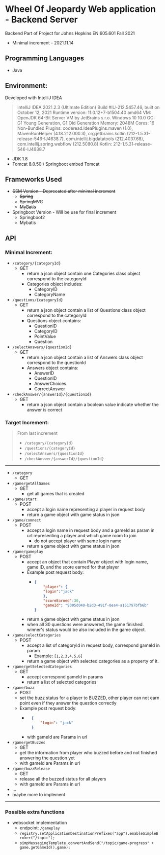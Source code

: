 # Wheel Of Jeopardy Web application - Backend Server

Backend Part of Project for Johns Hopkins EN 605.601 Fall 2021

- Minimal increment - 2021.11.14

## Programming Languages
- Java

## Environment:
Developed with IntelliJ IDEA
> IntelliJ IDEA 2021.2.3 (Ultimate Edition)
> Build #IU-212.5457.46, built on October 12, 2021
> Runtime version: 11.0.12+7-b1504.40 amd64
> VM: OpenJDK 64-Bit Server VM by JetBrains s.r.o.
> Windows 10 10.0
> GC: G1 Young Generation, G1 Old Generation
> Memory: 2048M
> Cores: 16
> Non-Bundled Plugins: coderead.IdeaPlugins.maven (1.0), MavenRunHelper (4.18.212.000.3), org.jetbrains.kotlin (212-1.5.31-release-546-IJ4638.7), com.intellij.bigdatatools (212.4037.68), com.intellij.spring.webflow (212.5080.8)
> Kotlin: 212-1.5.31-release-546-IJ4638.7

- JDK 1.8
- Tomcat 8.0.50 / Springboot embed Tomcat

## Frameworks Used
- ~~SSM Version - Deprecated after minimal increment~~
  - ~~Spring~~
  - ~~SpringMVC~~
  - ~~MyBatis~~
- Springboot Version - Will be use for final increment 
  - Springboot2
  - Mybatis

## API

### Minimal Increment:

- `/category/{categoryId}`
  - GET
    - return a json object contain one Categories class object correspond to the categoryId 
    - Categories object includes:
      - CategoryID 
      - CategoryName
- `/questions/{categoryId}`
  - GET
    - return a json object contain a list of Questions class object correspond to the categoryId
    - Questions object contains:
      - QuestionID
      - CategoryID
      - PointValue
      - Question
- `/selectAnswers/{questionId}`
  - GET
    - return a json object contain a list of Answers class object correspond to the questionId
    - Answers object contains: 
      - AnswerID
      - QuestionID
      - AnswerChoices
      - CorrectAnswer
- `/checkAnswer/{answerId}/{questionId}`
  - GET
    - return a json object contain a boolean value indicate whether the answer is correct

### Target Increment:

> From last increment
> - `/category/{categoryId}`
> - `/questions/{categoryId}`
> - `/selectAnswers/{questionId}`
> - `/checkAnswer/{answerId}/{questionId}`
------
- `/category`
  - GET
- `/game/getAllGames`
  - GET
    - get all games that is created
- `/game/start`
  - POST
    - accept a login name representing a player in request body
    - return a game object with game status in json
- `/game/connect`
  - POST
    - accept a login name in request body and a gameId as param in url representing a player and which game room to join
      - do not accept player with same login name 
    - return a game object with game status in json
- `/game/gameplay`
  - POST
    - accept an object that contain Player object with login name, game ID, and the score earned for that player
    - Example post request body: 
      - ```json
        {
            "player": {
            "login":"jack"
            },
            "scoreEarned":30,   
            "gameId": "9305d040-b2d3-491f-8ea4-a151797bfb6b"
        }
      
    - return a game object with game status in json
    - when all 30 questions were answered, the game finished. winner's status would be also included in the game object.  
- `/game/selectCategories`
  - POST
    - accept a list of categoryId in request body, correspond gameId in param
      - Example: `[1,2,3,4,5,6]`
    - return a game object with selected categories as a property of it.
- `/game/getSelectedCategories`
  - GET
    - accept correspond gameId in params
    - return a list of selected categories
- `/game/buzz`
  - POST
  - set the buzz status for a player to BUZZED, other player can not earn point even if they answer the question correctly
  - Example post request body:
    - ```json
        {
            "login": "jack"
        }
    - with gameId are Params in url
- `/game/getBuzzed`
  - GET
  - get the information from player who buzzed before and not finished answering the question yet
  - with gameId are Params in url
- `/game/buzzRelease`
  - GET
  - release all the buzzed status for all players
  - with gameId are Params in url
- ...
- maybe more to implement

---
### Possible extra functions
- websocket implementation
  - endpoint: `/gameplay`
  - `registry.setApplicationDestinationPrefixes("app").enableSimpleBroker("/topic");`
  - `simpMessagingTemplate.convertAndSend("/topic/game-progress" + game.getGameId(),game);`